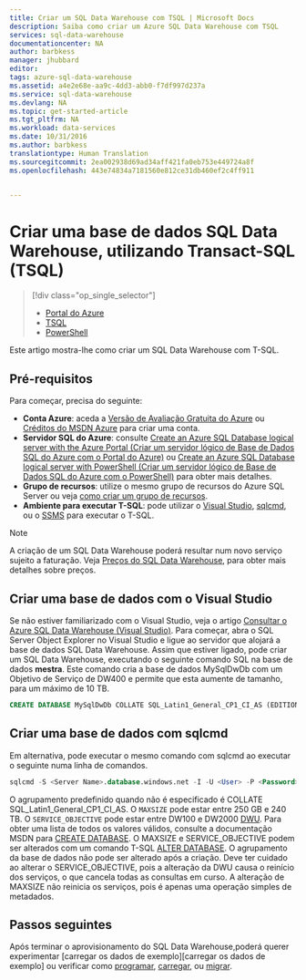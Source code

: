 ```yaml
---
title: Criar um SQL Data Warehouse com TSQL | Microsoft Docs
description: Saiba como criar um Azure SQL Data Warehouse com TSQL
services: sql-data-warehouse
documentationcenter: NA
author: barbkess
manager: jhubbard
editor: 
tags: azure-sql-data-warehouse
ms.assetid: a4e2e68e-aa9c-4dd3-abb0-f7df997d237a
ms.service: sql-data-warehouse
ms.devlang: NA
ms.topic: get-started-article
ms.tgt_pltfrm: NA
ms.workload: data-services
ms.date: 10/31/2016
ms.author: barbkess
translationtype: Human Translation
ms.sourcegitcommit: 2ea002938d69ad34aff421fa0eb753e449724a8f
ms.openlocfilehash: 443e74834a7181560e812ce31db460ef2c4ff911


---
```

# <a name="create-a-sql-data-warehouse-database-by-using-transactsql-tsql"></a>Criar uma base de dados SQL Data Warehouse, utilizando Transact-SQL (TSQL)
> [!div class="op_single_selector"]
> * [Portal do Azure](sql-data-warehouse-get-started-provision.md)
> * [TSQL](sql-data-warehouse-get-started-create-database-tsql.md)
> * [PowerShell](sql-data-warehouse-get-started-provision-powershell.md)
> 
> 

Este artigo mostra-lhe como criar um SQL Data Warehouse com T-SQL.

## <a name="prerequisites"></a>Pré-requisitos
Para começar, precisa do seguinte: 

* **Conta Azure**: aceda a [Versão de Avaliação Gratuita do Azure][Versão de Avaliação Gratuita do Azure] ou [Créditos do MSDN Azure][Créditos do MSDN Azure] para criar uma conta.
* **Servidor SQL do Azure**: consulte [Create an Azure SQL Database logical server with the Azure Portal (Criar um servidor lógico de Base de Dados SQL do Azure com o Portal do Azure)][Create an Azure SQL Database logical server with the Azure Portal (Criar um servidor lógico de Base de Dados SQL do Azure com o Portal do Azure)] ou [Create an Azure SQL Database logical server with PowerShell (Criar um servidor lógico de Base de Dados SQL do Azure com o PowerShell)][Create an Azure SQL Database logical server with PowerShell (Criar um servidor lógico de Base de Dados SQL do Azure com o PowerShell)] para obter mais detalhes.
* **Grupo de recursos**: utilize o mesmo grupo de recursos do Azure SQL Server ou veja [como criar um grupo de recursos][como criar um grupo de recursos].
* **Ambiente para executar T-SQL**: pode utilizar o [Visual Studio][Instalar o Visual Studio e SSDT], [sqlcmd][sqlcmd], ou o [SSMS][SSMS] para executar o T-SQL.

> [!NOTE]
> A criação de um SQL Data Warehouse poderá resultar num novo serviço sujeito a faturação.  Veja [Preços do SQL Data Warehouse][Preços do SQL Data Warehouse], para obter mais detalhes sobre preços.
> 
> 

## <a name="create-a-database-with-visual-studio"></a>Criar uma base de dados com o Visual Studio
Se não estiver familiarizado com o Visual Studio, veja o artigo [Consultar o Azure SQL Data Warehouse (Visual Studio)][Consultar o Azure SQL Data Warehouse (Visual Studio)].  Para começar, abra o SQL Server Object Explorer no Visual Studio e ligue ao servidor que alojará a base de dados SQL Data Warehouse.  Assim que estiver ligado, pode criar um SQL Data Warehouse, executando o seguinte comando SQL na base de dados **mestra**.  Este comando cria a base de dados MySqlDwDb com um Objetivo de Serviço de DW400 e permite que esta aumente de tamanho, para um máximo de 10 TB.

```sql
CREATE DATABASE MySqlDwDb COLLATE SQL_Latin1_General_CP1_CI_AS (EDITION='datawarehouse', SERVICE_OBJECTIVE = 'DW400', MAXSIZE= 10240 GB);
```

## <a name="create-a-database-with-sqlcmd"></a>Criar uma base de dados com sqlcmd
Em alternativa, pode executar o mesmo comando com sqlcmd ao executar o seguinte numa linha de comandos.

```sql
sqlcmd -S <Server Name>.database.windows.net -I -U <User> -P <Password> -Q "CREATE DATABASE MySqlDwDb COLLATE SQL_Latin1_General_CP1_CI_AS (EDITION='datawarehouse', SERVICE_OBJECTIVE = 'DW400', MAXSIZE= 10240 GB)"
```

O agrupamento predefinido quando não é especificado é COLLATE SQL_Latin1_General_CP1_CI_AS.  O `MAXSIZE` pode estar entre 250 GB e 240 TB.  O `SERVICE_OBJECTIVE` pode estar entre DW100 e DW2000 [DWU][DWU].  Para obter uma lista de todos os valores válidos, consulte a documentação MSDN para [CREATE DATABASE][CREATE DATABASE].  O MAXSIZE e SERVICE_OBJECTIVE podem ser alterados com um comando T-SQL [ALTER DATABASE][ALTER DATABASE].  O agrupamento da base de dados não pode ser alterado após a criação.   Deve ter cuidado ao alterar o SERVICE_OBJECTIVE, pois a alteração da DWU causa o reinício dos serviços, o que cancela todas as consultas em curso.  A alteração de MAXSIZE não reinicia os serviços, pois é apenas uma operação simples de metadados.

## <a name="next-steps"></a>Passos seguintes
Após terminar o aprovisionamento do SQL Data Warehouse,poderá querer experimentar [carregar os dados de exemplo][carregar os dados de exemplo] ou verificar como [programar][programar], [carregar][carregar], ou [migrar][migrar].

<!--Article references-->
[DWU]: ./sql-data-warehouse-overview-what-is.md#data-warehouse-units
[como criar um SQL Data Warehouse a partir do portal do Azure]: sql-data-warehouse-get-started-provision.md
[Consultar o Azure SQL Data Warehouse (Visual Studio)]: sql-data-warehouse-query-visual-studio.md
[migrar]: sql-data-warehouse-overview-migrate.md
[programar]: sql-data-warehouse-overview-develop.md
[carregar]: sql-data-warehouse-overview-load.md
[carregar dados de exemplo]: sql-data-warehouse-load-sample-databases.md
[Create an Azure SQL Database logical server with the Azure Portal (Criar um servidor lógico de Base de Dados SQL do Azure com o Portal do Azure)]: ../sql-database/sql-database-get-started.md#create-an-azure-sql-database-logical-server
[Create an Azure SQL Database logical server with PowerShell (Criar um servidor lógico de Base de Dados SQL do Azure com o PowerShell)]: ../sql-database/sql-database-get-started-powershell.md#database-setup-create-a-resource-group-server-and-firewall-rule
[como criar um grupo de recursos]: ../resource-group-template-deploy-portal.md#create-resource-group
[Instalar o Visual Studio e SSDT]: sql-data-warehouse-install-visual-studio.md
[sqlcmd]: sql-data-warehouse-get-started-connect-sqlcmd.md

<!--MSDN references--> 
[CREATE DATABASE]: https://msdn.microsoft.com/library/mt204021.aspx
[ALTER DATABASE]: https://msdn.microsoft.com/library/mt204042.aspx
[SSMS]: https://msdn.microsoft.com/library/mt238290.aspx

<!--Other Web references-->
[Preços do SQL Data Warehouse]: https://azure.microsoft.com/pricing/details/sql-data-warehouse/
[Versão de Avaliação Gratuita do Azure]: https://azure.microsoft.com/pricing/free-trial/?WT.mc_id=A261C142F
[Créditos do MSDN Azure]: https://azure.microsoft.com/pricing/member-offers/msdn-benefits-details/?WT.mc_id=A261C142F



<!--HONumber=Nov16_HO2-->


